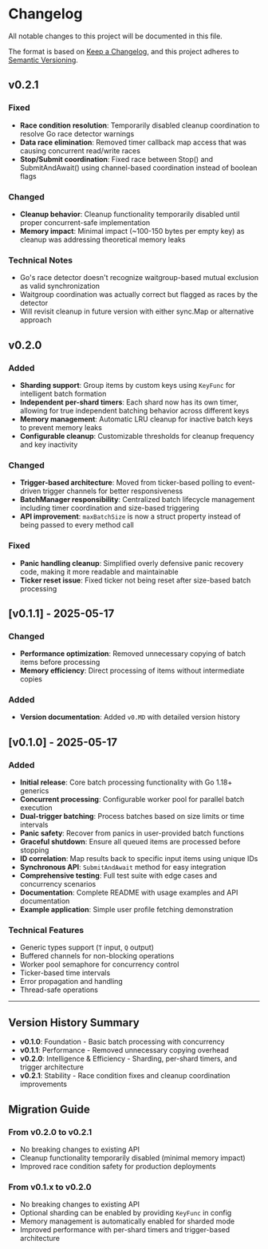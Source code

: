 # Changelog

All notable changes to this project will be documented in this file.

The format is based on [Keep a Changelog](https://keepachangelog.com/en/1.0.0/),
and this project adheres to [Semantic Versioning](https://semver.org/spec/v2.0.0.html).

## v0.2.1

### Fixed
- **Race condition resolution**: Temporarily disabled cleanup coordination to resolve Go race detector warnings
- **Data race elimination**: Removed timer callback map access that was causing concurrent read/write races
- **Stop/Submit coordination**: Fixed race between Stop() and SubmitAndAwait() using channel-based coordination instead of boolean flags

### Changed
- **Cleanup behavior**: Cleanup functionality temporarily disabled until proper concurrent-safe implementation
- **Memory impact**: Minimal impact (~100-150 bytes per empty key) as cleanup was addressing theoretical memory leaks

### Technical Notes
- Go's race detector doesn't recognize waitgroup-based mutual exclusion as valid synchronization
- Waitgroup coordination was actually correct but flagged as races by the detector
- Will revisit cleanup in future version with either sync.Map or alternative approach

## v0.2.0

### Added
- **Sharding support**: Group items by custom keys using `KeyFunc` for intelligent batch formation
- **Independent per-shard timers**: Each shard now has its own timer, allowing for true independent batching behavior across different keys
- **Memory management**: Automatic LRU cleanup for inactive batch keys to prevent memory leaks
- **Configurable cleanup**: Customizable thresholds for cleanup frequency and key inactivity

### Changed
- **Trigger-based architecture**: Moved from ticker-based polling to event-driven trigger channels for better responsiveness
- **BatchManager responsibility**: Centralized batch lifecycle management including timer coordination and size-based triggering
- **API improvement**: `maxBatchSize` is now a struct property instead of being passed to every method call

### Fixed
- **Panic handling cleanup**: Simplified overly defensive panic recovery code, making it more readable and maintainable
- **Ticker reset issue**: Fixed ticker not being reset after size-based batch processing

## [v0.1.1] - 2025-05-17

### Changed
- **Performance optimization**: Removed unnecessary copying of batch items before processing
- **Memory efficiency**: Direct processing of items without intermediate copies

### Added
- **Version documentation**: Added `v0.MD` with detailed version history

## [v0.1.0] - 2025-05-17

### Added
- **Initial release**: Core batch processing functionality with Go 1.18+ generics
- **Concurrent processing**: Configurable worker pool for parallel batch execution
- **Dual-trigger batching**: Process batches based on size limits or time intervals
- **Panic safety**: Recover from panics in user-provided batch functions
- **Graceful shutdown**: Ensure all queued items are processed before stopping
- **ID correlation**: Map results back to specific input items using unique IDs
- **Synchronous API**: `SubmitAndAwait` method for easy integration
- **Comprehensive testing**: Full test suite with edge cases and concurrency scenarios
- **Documentation**: Complete README with usage examples and API documentation
- **Example application**: Simple user profile fetching demonstration

### Technical Features
- Generic types support (`T` input, `Q` output)
- Buffered channels for non-blocking operations
- Worker pool semaphore for concurrency control
- Ticker-based time intervals
- Error propagation and handling
- Thread-safe operations

---

## Version History Summary

- **v0.1.0**: Foundation - Basic batch processing with concurrency
- **v0.1.1**: Performance - Removed unnecessary copying overhead  
- **v0.2.0**: Intelligence & Efficiency - Sharding, per-shard timers, and trigger architecture
- **v0.2.1**: Stability - Race condition fixes and cleanup coordination improvements

## Migration Guide

### From v0.2.0 to v0.2.1
- No breaking changes to existing API
- Cleanup functionality temporarily disabled (minimal memory impact)
- Improved race condition safety for production deployments

### From v0.1.x to v0.2.0
- No breaking changes to existing API
- Optional sharding can be enabled by providing `KeyFunc` in config
- Memory management is automatically enabled for sharded mode
- Improved performance with per-shard timers and trigger-based architecture
